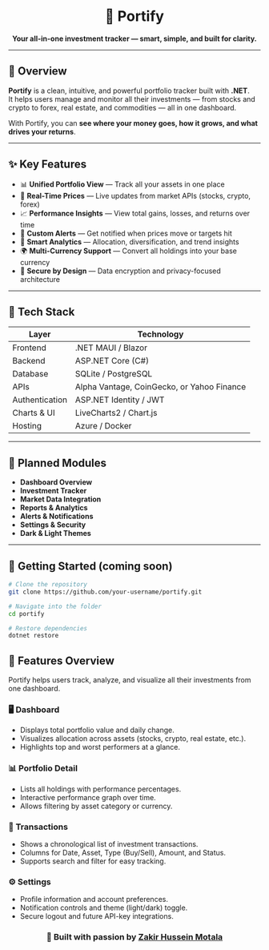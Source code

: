 <h1 align="center">💼 Portify</h1>

<p align="center">
  <b>Your all-in-one investment tracker — smart, simple, and built for clarity.</b>
</p>

---

## 🚀 Overview

**Portify** is a clean, intuitive, and powerful portfolio tracker built with **.NET**.  
It helps users manage and monitor all their investments — from stocks and crypto to forex, real estate, and commodities — all in one dashboard.

With Portify, you can **see where your money goes, how it grows, and what drives your returns**.

---

## ✨ Key Features

- 📊 **Unified Portfolio View** — Track all your assets in one place  
- 💸 **Real-Time Prices** — Live updates from market APIs (stocks, crypto, forex)  
- 📈 **Performance Insights** — View total gains, losses, and returns over time  
- 🔔 **Custom Alerts** — Get notified when prices move or targets hit  
- 🧠 **Smart Analytics** — Allocation, diversification, and trend insights  
- 🌍 **Multi-Currency Support** — Convert all holdings into your base currency  
- 🔐 **Secure by Design** — Data encryption and privacy-focused architecture  

---

## 🧠 Tech Stack

| Layer | Technology |
|-------|-------------|
| Frontend | .NET MAUI / Blazor |
| Backend | ASP.NET Core (C#) |
| Database | SQLite / PostgreSQL |
| APIs | Alpha Vantage, CoinGecko, or Yahoo Finance |
| Authentication | ASP.NET Identity / JWT |
| Charts & UI | LiveCharts2 / Chart.js |
| Hosting | Azure / Docker |

---

## 🧩 Planned Modules

- **Dashboard Overview**
- **Investment Tracker**
- **Market Data Integration**
- **Reports & Analytics**
- **Alerts & Notifications**
- **Settings & Security**
- **Dark & Light Themes**

---

## 🔧 Getting Started (coming soon)

```bash
# Clone the repository
git clone https://github.com/your-username/portify.git

# Navigate into the folder
cd portify

# Restore dependencies
dotnet restore


```
## 🧭 Features Overview

Portify helps users track, analyze, and visualize all their investments from one dashboard.

### 🖥️ Dashboard
- Displays total portfolio value and daily change.
- Visualizes allocation across assets (stocks, crypto, real estate, etc.).
- Highlights top and worst performers at a glance.

### 📊 Portfolio Detail
- Lists all holdings with performance percentages.
- Interactive performance graph over time.
- Allows filtering by asset category or currency.

### 💸 Transactions
- Shows a chronological list of investment transactions.
- Columns for Date, Asset, Type (Buy/Sell), Amount, and Status.
- Supports search and filter for easy tracking.

### ⚙️ Settings
- Profile information and account preferences.
- Notification controls and theme (light/dark) toggle.
- Secure logout and future API-key integrations.

<h3 align="center">🌟 Built with passion by <a href="https://github.com/your-username">Zakir Hussein Motala</a></h3>


